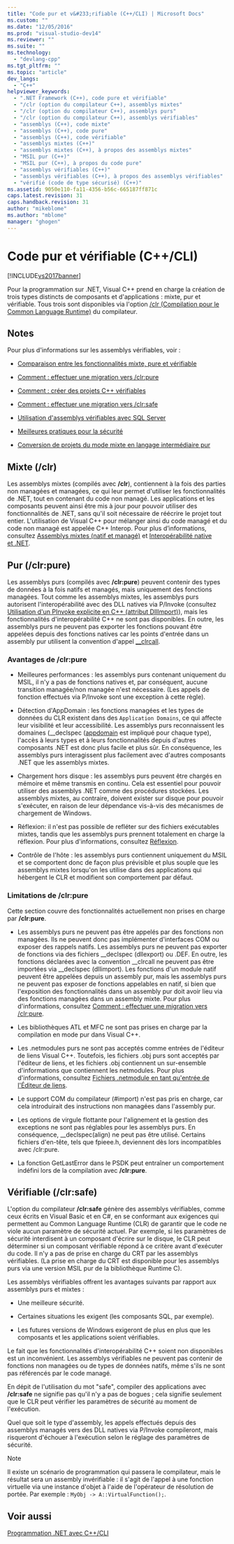 ```yaml
---
title: "Code pur et v&#233;rifiable (C++/CLI) | Microsoft Docs"
ms.custom: ""
ms.date: "12/05/2016"
ms.prod: "visual-studio-dev14"
ms.reviewer: ""
ms.suite: ""
ms.technology: 
  - "devlang-cpp"
ms.tgt_pltfrm: ""
ms.topic: "article"
dev_langs: 
  - "C++"
helpviewer_keywords: 
  - ".NET Framework (C++), code pure et vérifiable"
  - "/clr (option du compilateur C++), assemblys mixtes"
  - "/clr (option du compilateur C++), assemblys purs"
  - "/clr (option du compilateur C++), assemblys vérifiables"
  - "assemblys (C++), code mixte"
  - "assemblys (C++), code pure"
  - "assemblys (C++), code vérifiable"
  - "assemblys mixtes (C++)"
  - "assemblys mixtes (C++), à propos des assemblys mixtes"
  - "MSIL pur (C++)"
  - "MSIL pur (C++), à propos du code pure"
  - "assemblys vérifiables (C++)"
  - "assemblys vérifiables (C++), à propos des assemblys vérifiables"
  - "vérifié (code de type sécurisé) (C++)"
ms.assetid: 9050e110-fa11-4356-b56c-665187ff871c
caps.latest.revision: 31
caps.handback.revision: 31
author: "mikeblome"
ms.author: "mblome"
manager: "ghogen"
---
```

# Code pur et v&#233;rifiable (C++/CLI)
[!INCLUDE[vs2017banner](../assembler/inline/includes/vs2017banner.md)]

Pour la programmation sur .NET, Visual C\+\+ prend en charge la création de trois types distincts de composants et d'applications : mixte, pur et vérifiable.  Tous trois sont disponibles via l'option [\/clr \(Compilation pour le Common Language Runtime\)](../build/reference/clr-common-language-runtime-compilation.md) du compilateur.  
  
## Notes  
 Pour plus d'informations sur les assemblys vérifiables, voir :  
  
-   [Comparaison entre les fonctionnalités mixte, pure et vérifiable](../dotnet/mixed-pure-and-verifiable-feature-comparison-cpp-cli.md)  
  
-   [Comment : effectuer une migration vers \/clr:pure](../dotnet/how-to-migrate-to-clr-pure-cpp-cli.md)  
  
-   [Comment : créer des projets C\+\+ vérifiables](../dotnet/how-to-create-verifiable-cpp-projects-cpp-cli.md)  
  
-   [Comment : effectuer une migration vers \/clr:safe](../dotnet/how-to-migrate-to-clr-safe-cpp-cli.md)  
  
-   [Utilisation d'assemblys vérifiables avec SQL Server](../dotnet/using-verifiable-assemblies-with-sql-server-cpp-cli.md)  
  
-   [Meilleures pratiques pour la sécurité](../top/security-best-practices-for-cpp.md)  
  
-   [Conversion de projets du mode mixte en langage intermédiaire pur](../dotnet/converting-projects-from-mixed-mode-to-pure-intermediate-language.md)  
  
## Mixte \(\/clr\)  
 Les assemblys mixtes \(compilés avec **\/clr**\), contiennent à la fois des parties non managées et managées, ce qui leur permet d'utiliser les fonctionnalités de .NET, tout en contenant du code non managé.  Les applications et les composants peuvent ainsi être mis à jour pour pouvoir utiliser des fonctionnalités de .NET, sans qu'il soit nécessaire de réécrire le projet tout entier.  L'utilisation de Visual C\+\+ pour mélanger ainsi du code managé et du code non managé est appelée C\+\+ Interop.  Pour plus d’informations, consultez [Assemblys mixtes \(natif et managé\)](../dotnet/mixed-native-and-managed-assemblies.md) et [Interopérabilité native et .NET](../dotnet/native-and-dotnet-interoperability.md).  
  
## Pur \(\/clr:pure\)  
 Les assemblys purs \(compilés avec **\/clr:pure**\) peuvent contenir des types de données à la fois natifs et managés, mais uniquement des fonctions managées.  Tout comme les assemblys mixtes, les assemblys purs autorisent l'interopérabilité avec des DLL natives via P\/Invoke \(consultez [Utilisation d'un PInvoke explicite en C\+\+ \(attribut DllImport\)](../dotnet/using-explicit-pinvoke-in-cpp-dllimport-attribute.md)\), mais les fonctionnalités d'interopérabilité C\+\+ ne sont pas disponibles.  En outre, les assemblys purs ne peuvent pas exporter les fonctions pouvant être appelées depuis des fonctions natives car les points d'entrée dans un assembly pur utilisent la convention d'appel [\_\_clrcall](../cpp/clrcall.md).  
  
### Avantages de \/clr:pure  
  
-   Meilleures performances : les assemblys purs contenant uniquement du MSIL, il n'y a pas de fonctions natives et, par conséquent, aucune transition managée\/non managée n'est nécessaire. \(Les appels de fonction effectués via P\/Invoke sont une exception à cette règle\).  
  
-   Détection d'AppDomain : les fonctions managées et les types de données du CLR existent dans des `Application Domains`, ce qui affecte leur visibilité et leur accessibilité.  Les assemblys purs reconnaissent les domaines \(\_\_declspec \([appdomain](../cpp/appdomain.md) est impliqué pour chaque type\), l'accès à leurs types et à leurs fonctionnalités depuis d'autres composants .NET est donc plus facile et plus sûr.  En conséquence, les assemblys purs interagissent plus facilement avec d'autres composants .NET que les assemblys mixtes.  
  
-   Chargement hors disque : les assemblys purs peuvent être chargés en mémoire et même transmis en continu.  Cela est essentiel pour pouvoir utiliser des assemblys .NET comme des procédures stockées.  Les assemblys mixtes, au contraire, doivent exister sur disque pour pouvoir s'exécuter, en raison de leur dépendance vis\-à\-vis des mécanismes de chargement de Windows.  
  
-   Réflexion: il n'est pas possible de refléter sur des fichiers exécutables mixtes, tandis que les assemblys purs prennent totalement en charge la réflexion.  Pour plus d'informations, consultez [Réflexion](../dotnet/reflection-cpp-cli.md).  
  
-   Contrôle de l'hôte : les assemblys purs contiennent uniquement du MSIL et se comportent donc de façon plus prévisible et plus souple que les assemblys mixtes lorsqu'on les utilise dans des applications qui hébergent le CLR et modifient son comportement par défaut.  
  
### Limitations de \/clr:pure  
 Cette section couvre des fonctionnalités actuellement non prises en charge par **\/clr:pure**.  
  
-   Les assemblys purs ne peuvent pas être appelés par des fonctions non managées.  Ils ne peuvent donc pas implémenter d'interfaces COM ou exposer des rappels natifs.  Les assemblys purs ne peuvent pas exporter de fonctions via des fichiers \_\_declspec \(dllexport\) ou .DEF.  En outre, les fonctions déclarées avec la convention \_\_clrcall ne peuvent pas être importées via \_\_declspec \(dllimport\).  Les fonctions d'un module natif peuvent être appelées depuis un assembly pur, mais les assemblys purs ne peuvent pas exposer de fonctions appelables en natif, si bien que l'exposition des fonctionnalités dans un assembly pur doit avoir lieu via des fonctions managées dans un assembly mixte.  Pour plus d'informations, consultez [Comment : effectuer une migration vers \/clr:pure](../dotnet/how-to-migrate-to-clr-pure-cpp-cli.md).  
  
-   Les bibliothèques ATL et MFC ne sont pas prises en charge par la compilation en mode pur dans Visual C\+\+.  
  
-   Les .netmodules purs ne sont pas acceptés comme entrées de l'éditeur de liens Visual C\+\+.  Toutefois, les fichiers .obj purs sont acceptés par l'éditeur de liens, et les fichiers .obj contiennent un sur\-ensemble d'informations que contiennent les netmodules.  Pour plus d'informations, consultez [Fichiers .netmodule en tant qu'entrée de l'Éditeur de liens](../build/reference/netmodule-files-as-linker-input.md).  
  
-   Le support COM du compilateur \(\#import\) n'est pas pris en charge, car cela introduirait des instructions non managées dans l'assembly pur.  
  
-   Les options de virgule flottante pour l'alignement et la gestion des exceptions ne sont pas réglables pour les assemblys purs.  En conséquence, \_\_declspec\(align\) ne peut pas être utilisé.  Certains fichiers d'en\-tête, tels que fpieee.h, deviennent dès lors incompatibles avec \/clr:pure.  
  
-   La fonction GetLastError dans le PSDK peut entraîner un comportement indéfini lors de la compilation avec **\/clr:pure**.  
  
## Vérifiable \(\/clr:safe\)  
 L'option du compilateur **\/clr:safe** génère des assemblys vérifiables, comme ceux écrits en Visual Basic et en C\#, en se conformant aux exigences qui permettent au Common Language Runtime \(CLR\) de garantir que le code ne viole aucun paramètre de sécurité actuel.  Par exemple, si les paramètres de sécurité interdisent à un composant d'écrire sur le disque, le CLR peut déterminer si un composant vérifiable répond à ce critère avant d'exécuter du code.  Il n'y a pas de prise en charge du CRT par les assemblys vérifiables. \(La prise en charge du CRT est disponible pour les assemblys purs via une version MSIL pur de la bibliothèque Runtime C\).  
  
 Les assemblys vérifiables offrent les avantages suivants par rapport aux assemblys purs et mixtes :  
  
-   Une meilleure sécurité.  
  
-   Certaines situations les exigent \(les composants SQL, par exemple\).  
  
-   Les futures versions de Windows exigeront de plus en plus que les composants et les applications soient vérifiables.  
  
 Le fait que les fonctionnalités d'interopérabilité C\+\+ soient non disponibles est un inconvénient.  Les assemblys vérifiables ne peuvent pas contenir de fonctions non managées ou de types de données natifs, même s'ils ne sont pas référencés par le code managé.  
  
 En dépit de l'utilisation du mot "safe", compiler des applications avec **\/clr:safe** ne signifie pas qu'il n'y a pas de bogues ; cela signifie seulement que le CLR peut vérifier les paramètres de sécurité au moment de l'exécution.  
  
 Quel que soit le type d'assembly, les appels effectués depuis des assemblys managés vers des DLL natives via P\/Invoke compileront, mais risqueront d'échouer à l'exécution selon le réglage des paramètres de sécurité.  
  
> [!NOTE]
>  Il existe un scénario de programmation qui passera le compilateur, mais le résultat sera un assembly invérifiable : il s'agit de l'appel à une fonction virtuelle via une instance d'objet à l'aide de l'opérateur de résolution de portée.  Par exemple : `MyObj -> A::VirtualFunction();`.  
  
## Voir aussi  
 [Programmation .NET avec C\+\+\/CLI](../dotnet/dotnet-programming-with-cpp-cli-visual-cpp.md)